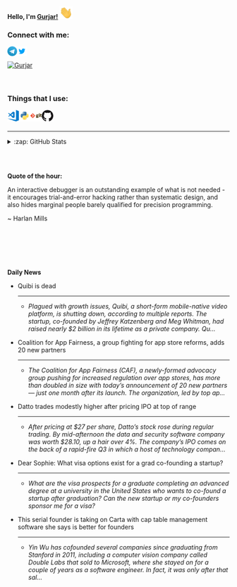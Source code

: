 #### Hello, I'm [Gurjar!](https://GurjarKing.github.io) <img src="https://raw.githubusercontent.com/ABSphreak/ABSphreak/master/gifs/Hi.gif" width="30px"></h2>


### Connect with me:

[<img align="left" alt="Gurjar | Telegram" width="22px" src="https://raw.githubusercontent.com/github/explore/80688e429a7d4ef2fca1e82350fe8e3517d3494d/topics/telegram/telegram.png" />][Telegram]
[<img align="left" alt="Gurjar | Twitter" width="22px" src="https://raw.githubusercontent.com/github/explore/80688e429a7d4ef2fca1e82350fe8e3517d3494d/topics/twitter/twitter.png" />][Twitter]
<br >
<br >
<a href="https://github.com/GurjarKing"><img src="https://komarev.com/ghpvc/?username=GurjarKing" alt="Gurjar" /></a> <br />
<br />
<br />
<!-- <br >

![](https://visitor-badge.glitch.me/badge?page_id=GurjarKing)

<br /> -->

### Things that I use:

[<img align="left" alt="Visual Studio Code" width="26px" src="https://raw.githubusercontent.com/github/explore/80688e429a7d4ef2fca1e82350fe8e3517d3494d/topics/visual-studio-code/visual-studio-code.png" />][VSCode]
[<img align="left" alt="Python" width="26px" src="https://raw.githubusercontent.com/github/explore/80688e429a7d4ef2fca1e82350fe8e3517d3494d/topics/python/python.png" />][Python]
[<img align="left" alt="Git" width="26px" src="https://raw.githubusercontent.com/github/explore/80688e429a7d4ef2fca1e82350fe8e3517d3494d/topics/git/git.png" />][Git]
[<img align="left" alt="GitHub" width="26px" src="https://raw.githubusercontent.com/github/explore/78df643247d429f6cc873026c0622819ad797942/topics/github/github.png" />][Github]

<br />
<br />

---
<details>
  <summary>:zap: GitHub Stats</summary>

<img align="left" alt="Gurjar's Github Stats" src="https://github-readme-stats.vercel.app/api?username=GurjarKing&show_icons=true&hide_border=true&count_private=true&include_all_commit=true&theme=algolia" />

</details>

<!-- ### 🔔 My latest tweet
<a href="https://twitter.com/Gurjar_King43" target="_blank">
	<img src="https://github.com/GurjarKing/GurjarKing/raw/master/tweet.png" width="70%" align="center" alt="Click to view on Twitter" title="My latest tweet, as an image"/>
</a> -->
<br>

<pre>

</pre>

**Quote of the hour:**

An interactive debugger is an outstanding example of what is not needed - it encourages trial-and-error hacking rather than systematic design, and also hides marginal people barely qualified for precision programming.

~ Harlan Mills
<pre>

</pre>
<br>
<pre>


</pre>
<strong>Daily News</strong>
  
  - Quibi is dead
     <hr/>
     
      - *Plagued with growth issues, Quibi, a short-form mobile-native video platform, is shutting down, according to multiple reports. The startup, co-founded by Jeffrey Katzenberg and Meg Whitman, had raised nearly $2 billion in its lifetime as a private company. Qu…*
     
  - Coalition for App Fairness, a group fighting for app store reforms, adds 20 new partners
      <hr/>
      
      - *The Coalition for App Fairness (CAF), a newly-formed advocacy group pushing for increased regulation over app stores, has more than doubled in size with today’s announcement of 20 new partners — just one month after its launch. The organization, led by top ap…*
      
  - Datto trades modestly higher after pricing IPO at top of range
      <hr/>
      
      - *After pricing at $27 per share, Datto’s stock rose during regular trading. By mid-afternoon the data and security software company was worth $28.10, up a hair over 4%. The company’s IPO comes on the back of a rapid-fire Q3 in which a host of technology compan…*
      
  - Dear Sophie: What visa options exist for a grad co-founding a startup?
      <hr/>
      
      - *What are the visa prospects for a graduate completing an advanced degree at a university in the United States who wants to co-found a startup after graduation? Can the new startup or my co-founders sponsor me for a visa?*
       
  - This serial founder is taking on Carta with cap table management software she says is better for founders
      <hr/>
       
       - *Yin Wu has cofounded several companies since graduating from Stanford in 2011, including a computer vision company called Double Labs that sold to Microsoft, where she stayed on for a couple of years as a software engineer. In fact, it was only after that sal…*
      

<br />

[VSCode]: https://code.visualstudio.com/
[Python]: https://www.python.org/
[Git]: https://git-scm.com/
[Github]: https://github.com/
[Telegram]: https://t.me/Gurjar_King/
[Twitter]: https://twitter.com/Gurjar_King43/
